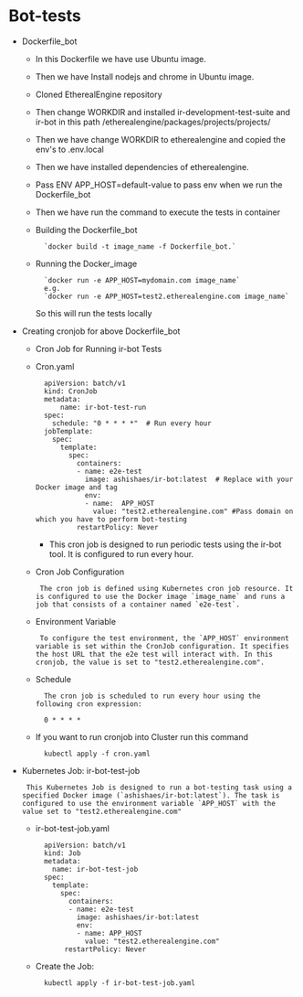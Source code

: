 
# Bot-tests

- Dockerfile_bot

    - In this Dockerfile we have use Ubuntu image. 
    - Then we have Install nodejs and chrome in Ubuntu image.
    - Cloned EtherealEngine repository
    - Then change WORKDIR and installed ir-development-test-suite and ir-bot in this path /etherealengine/packages/projects/projects/
    - Then we have change WORKDIR to etherealengine and copied the env's to .env.local
    - Then we have installed dependencies of etherealengine.
    - Pass ENV APP_HOST=default-value to pass env when we run the Dockerfile_bot
    - Then we have run the command to execute the tests in container

    - Building the Dockerfile_bot

            `docker build -t image_name -f Dockerfile_bot.`
    
    - Running the Docker_image
             
            `docker run -e APP_HOST=mydomain.com image_name`
            e.g.
            `docker run -e APP_HOST=test2.etherealengine.com image_name`
        So this will run the tests locally 

- Creating cronjob for above Dockerfile_bot
    
    - Cron Job for Running ir-bot Tests
        
    - Cron.yaml

            apiVersion: batch/v1
            kind: CronJob
            metadata:
                name: ir-bot-test-run
            spec:
              schedule: "0 * * * *"  # Run every hour
            jobTemplate:
              spec:
                template:
                  spec:
                    containers:
                    - name: e2e-test
                      image: ashishaes/ir-bot:latest  # Replace with your Docker image and tag
                      env: 
                      - name:  APP_HOST
                        value: "test2.etherealengine.com" #Pass domain on which you have to perform bot-testing
                    restartPolicy: Never

       - This cron job is designed to run periodic tests using the ir-bot tool. It is configured to run every hour.

    - Cron Job Configuration

           The cron job is defined using Kubernetes cron job resource. It is configured to use the Docker image `image_name` and runs a job that consists of a container named `e2e-test`.

    -  Environment Variable

            To configure the test environment, the `APP_HOST` environment variable is set within the CronJob configuration. It specifies the host URL that the e2e test will interact with. In this cronjob, the value is set to "test2.etherealengine.com".


    - Schedule

            The cron job is scheduled to run every hour using the following cron expression:

            0 * * * *
    - If you want to run cronjob into Cluster run this command  
            
            kubectl apply -f cron.yaml 

-  Kubernetes Job: ir-bot-test-job

        This Kubernetes Job is designed to run a bot-testing task using a specified Docker image (`ashishaes/ir-bot:latest`). The task is configured to use the environment variable `APP_HOST` with the value set to "test2.etherealengine.com"
    - ir-bot-test-job.yaml

            apiVersion: batch/v1
            kind: Job
            metadata:
              name: ir-bot-test-job
            spec:
              template:
                spec:
                  containers:
                  - name: e2e-test
                    image: ashishaes/ir-bot:latest
                    env: 
                    - name: APP_HOST
                      value: "test2.etherealengine.com"
                 restartPolicy: Never
    - Create the Job:
            
            kubectl apply -f ir-bot-test-job.yaml
    

     

